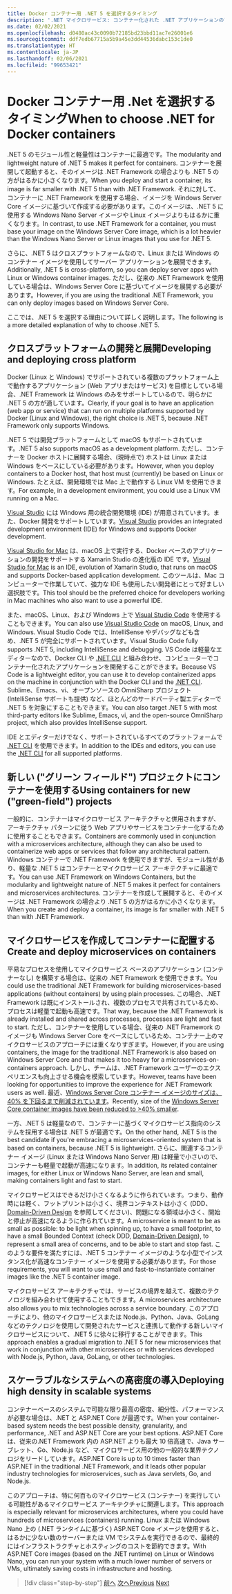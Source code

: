 ```yaml
---
title: Docker コンテナー用 .NET 5 を選択するタイミング
description: '.NET マイクロサービス: コンテナー化された .NET アプリケーションのアーキテクチャ | Docker コンテナー用 .Net を選択するタイミング'
ms.date: 02/02/2021
ms.openlocfilehash: d0480ac43c0090b72185bd23bbd11ac7e26001e6
ms.sourcegitcommit: ddf7edb67715a5b9a45e3dd44536dabc153c1de0
ms.translationtype: HT
ms.contentlocale: ja-JP
ms.lasthandoff: 02/06/2021
ms.locfileid: "99653421"
---
```

# <a name="when-to-choose-net-for-docker-containers"></a><span data-ttu-id="38c46-103">Docker コンテナー用 .Net を選択するタイミング</span><span class="sxs-lookup"><span data-stu-id="38c46-103">When to choose .NET for Docker containers</span></span>

<span data-ttu-id="38c46-104">.NET 5 のモジュール性と軽量性はコンテナーに最適です。</span><span class="sxs-lookup"><span data-stu-id="38c46-104">The modularity and lightweight nature of .NET 5 makes it perfect for containers.</span></span> <span data-ttu-id="38c46-105">コンテナーを展開して起動すると、そのイメージは .NET Framework の場合よりも .NET 5 の方がはるかに小さくなります。</span><span class="sxs-lookup"><span data-stu-id="38c46-105">When you deploy and start a container, its image is far smaller with .NET 5 than with .NET Framework.</span></span> <span data-ttu-id="38c46-106">それに対して、コンテナーに .NET Framework を使用する場合、イメージを Windows Server Core イメージに基づいて作成する必要があります。このイメージは、.NET 5 に使用する Windows Nano Server イメージや Linux イメージよりもはるかに重くなります。</span><span class="sxs-lookup"><span data-stu-id="38c46-106">In contrast, to use .NET Framework for a container, you must base your image on the Windows Server Core image, which is a lot heavier than the Windows Nano Server or Linux images that you use for .NET 5.</span></span>

<span data-ttu-id="38c46-107">さらに、.NET 5 はクロスプラットフォームなので、Linux または Windows のコンテナー イメージを使用してサーバー アプリケーションを展開できます。</span><span class="sxs-lookup"><span data-stu-id="38c46-107">Additionally, .NET 5 is cross-platform, so you can deploy server apps with Linux or Windows container images.</span></span> <span data-ttu-id="38c46-108">ただし、従来の .NET Framework を使用している場合は、Windows Server Core に基づいてイメージを展開する必要があります。</span><span class="sxs-lookup"><span data-stu-id="38c46-108">However, if you are using the traditional .NET Framework, you can only deploy images based on Windows Server Core.</span></span>

<span data-ttu-id="38c46-109">ここでは、.NET 5 を選択する理由について詳しく説明します。</span><span class="sxs-lookup"><span data-stu-id="38c46-109">The following is a more detailed explanation of why to choose .NET 5.</span></span>

## <a name="developing-and-deploying-cross-platform"></a><span data-ttu-id="38c46-110">クロスプラットフォームの開発と展開</span><span class="sxs-lookup"><span data-stu-id="38c46-110">Developing and deploying cross platform</span></span>

<span data-ttu-id="38c46-111">Docker (Linux と Windows) でサポートされている複数のプラットフォーム上で動作するアプリケーション (Web アプリまたはサービス) を目標としている場合、.NET Framework は Windows のみをサポートしているので、明らかに .NET 5 の方が適しています。</span><span class="sxs-lookup"><span data-stu-id="38c46-111">Clearly, if your goal is to have an application (web app or service) that can run on multiple platforms supported by Docker (Linux and Windows), the right choice is .NET 5, because .NET Framework only supports Windows.</span></span>

<span data-ttu-id="38c46-112">.NET 5 では開発プラットフォームとして macOS もサポートされています。</span><span class="sxs-lookup"><span data-stu-id="38c46-112">.NET 5 also supports macOS as a development platform.</span></span> <span data-ttu-id="38c46-113">ただし、コンテナーを Docker ホストに展開する場合、(現時点で) ホストは Linux または Windows をベースにしている必要があります。</span><span class="sxs-lookup"><span data-stu-id="38c46-113">However, when you deploy containers to a Docker host, that host must (currently) be based on Linux or Windows.</span></span> <span data-ttu-id="38c46-114">たとえば、開発環境では Mac 上で動作する Linux VM を使用できます。</span><span class="sxs-lookup"><span data-stu-id="38c46-114">For example, in a development environment, you could use a Linux VM running on a Mac.</span></span>

<span data-ttu-id="38c46-115">[Visual Studio](https://www.visualstudio.com/vs/) には Windows 用の統合開発環境 (IDE) が用意されています。また、Docker 開発をサポートしています。</span><span class="sxs-lookup"><span data-stu-id="38c46-115">[Visual Studio](https://www.visualstudio.com/vs/) provides an integrated development environment (IDE) for Windows and supports Docker development.</span></span>

<span data-ttu-id="38c46-116">[Visual Studio for Mac](https://www.visualstudio.com/vs/visual-studio-mac/) は、macOS 上で実行する、Docker ベースのアプリケーションの開発をサポートする Xamarin Studio の進化版の IDE です。</span><span class="sxs-lookup"><span data-stu-id="38c46-116">[Visual Studio for Mac](https://www.visualstudio.com/vs/visual-studio-mac/) is an IDE, evolution of Xamarin Studio, that runs on macOS and supports Docker-based application development.</span></span> <span data-ttu-id="38c46-117">このツールは、Mac コンピューターで作業していて、強力な IDE も使用したい開発者にとって好ましい選択肢です。</span><span class="sxs-lookup"><span data-stu-id="38c46-117">This tool should be the preferred choice for developers working in Mac machines who also want to use a powerful IDE.</span></span>

<span data-ttu-id="38c46-118">また、macOS、Linux、および Windows 上で [Visual Studio Code](https://code.visualstudio.com/) を使用することもできます。</span><span class="sxs-lookup"><span data-stu-id="38c46-118">You can also use [Visual Studio Code](https://code.visualstudio.com/) on macOS, Linux, and Windows.</span></span> <span data-ttu-id="38c46-119">Visual Studio Code では、IntelliSense やデバッグなども含め、.NET 5 が完全にサポートされています。</span><span class="sxs-lookup"><span data-stu-id="38c46-119">Visual Studio Code fully supports .NET 5, including IntelliSense and debugging.</span></span> <span data-ttu-id="38c46-120">VS Code は軽量なエディターなので、Docker CLI や [.NET CLI](../../../core/tools/index.md) と組み合わせ、コンピューターでコンテナー化されたアプリケーションを開発することができます。</span><span class="sxs-lookup"><span data-stu-id="38c46-120">Because VS Code is a lightweight editor, you can use it to develop containerized apps on the machine in conjunction with the Docker CLI and the [.NET CLI](../../../core/tools/index.md).</span></span> <span data-ttu-id="38c46-121">Sublime、Emacs、vi、オープンソースの OmniSharp プロジェクト (IntelliSense サポートも提供) など、ほとんどのサードパーティ製エディターで .NET 5 を対象にすることもできます。</span><span class="sxs-lookup"><span data-stu-id="38c46-121">You can also target .NET 5 with most third-party editors like Sublime, Emacs, vi, and the open-source OmniSharp project, which also provides IntelliSense support.</span></span>

<span data-ttu-id="38c46-122">IDE とエディターだけでなく、サポートされているすべてのプラットフォームで [.NET CLI](../../../core/tools/index.md) を使用できます。</span><span class="sxs-lookup"><span data-stu-id="38c46-122">In addition to the IDEs and editors, you can use the [.NET CLI](../../../core/tools/index.md) for all supported platforms.</span></span>

## <a name="using-containers-for-new-green-field-projects"></a><span data-ttu-id="38c46-123">新しい ("グリーン フィールド") プロジェクトにコンテナーを使用する</span><span class="sxs-lookup"><span data-stu-id="38c46-123">Using containers for new ("green-field") projects</span></span>

<span data-ttu-id="38c46-124">一般的に、コンテナーはマイクロサービス アーキテクチャと併用されますが、アーキテクチャ パターンに従う Web アプリやサービスをコンテナー化するために使用することもできます。</span><span class="sxs-lookup"><span data-stu-id="38c46-124">Containers are commonly used in conjunction with a microservices architecture, although they can also be used to containerize web apps or services that follow any architectural pattern.</span></span> <span data-ttu-id="38c46-125">Windows コンテナーで .NET Framework を使用できますが、モジュール性があり、軽量な .NET 5 はコンテナーとマイクロサービス アーキテクチャに最適です。</span><span class="sxs-lookup"><span data-stu-id="38c46-125">You can use .NET Framework on Windows Containers, but the modularity and lightweight nature of .NET 5 makes it perfect for containers and microservices architectures.</span></span> <span data-ttu-id="38c46-126">コンテナーを作成して展開すると、そのイメージは .NET Framework の場合より .NET 5 の方がはるかに小さくなります。</span><span class="sxs-lookup"><span data-stu-id="38c46-126">When you create and deploy a container, its image is far smaller with .NET 5 than with .NET Framework.</span></span>

## <a name="create-and-deploy-microservices-on-containers"></a><span data-ttu-id="38c46-127">マイクロサービスを作成してコンテナーに配置する</span><span class="sxs-lookup"><span data-stu-id="38c46-127">Create and deploy microservices on containers</span></span>

<span data-ttu-id="38c46-128">平易なプロセスを使用してマイクロサービス ベースのアプリケーション (コンテナーなし) を構築する場合は、従来の .NET Framework を使用できます。</span><span class="sxs-lookup"><span data-stu-id="38c46-128">You could use the traditional .NET Framework for building microservices-based applications (without containers) by using plain processes.</span></span> <span data-ttu-id="38c46-129">この場合、.NET Framework は既にインストールされ、複数のプロセスで共有されているため、プロセスは軽量で起動も高速です。</span><span class="sxs-lookup"><span data-stu-id="38c46-129">That way, because the .NET Framework is already installed and shared across processes, processes are light and fast to start.</span></span> <span data-ttu-id="38c46-130">ただし、コンテナーを使用している場合、従来の .NET Framework のイメージも Windows Server Core をベースにしているため、コンテナー上のマイクロサービスのアプローチには重くなりすぎます。</span><span class="sxs-lookup"><span data-stu-id="38c46-130">However, if you are using containers, the image for the traditional .NET Framework is also based on Windows Server Core and that makes it too heavy for a microservices-on-containers approach.</span></span> <span data-ttu-id="38c46-131">しかし、チームは、.NET Framework ユーザーのエクスペリエンスも向上させる機会を模索しています。</span><span class="sxs-lookup"><span data-stu-id="38c46-131">However, teams have been looking for opportunities to improve the experience for .NET Framework users as well.</span></span> <span data-ttu-id="38c46-132">最近、[Windows Server Core コンテナー イメージのサイズは、40% を下回るまで削減されています](https://devblogs.microsoft.com/dotnet/we-made-windows-server-core-container-images-40-smaller)。</span><span class="sxs-lookup"><span data-stu-id="38c46-132">Recently, size of the [Windows Server Core container images have been reduced to >40% smaller](https://devblogs.microsoft.com/dotnet/we-made-windows-server-core-container-images-40-smaller).</span></span>

<span data-ttu-id="38c46-133">一方、.NET 5 は軽量なので、コンテナーに基づくマイクロサービス指向のシステムを採用する場合は .NET 5 が最適です。</span><span class="sxs-lookup"><span data-stu-id="38c46-133">On the other hand, .NET 5 is the best candidate if you're embracing a microservices-oriented system that is based on containers, because .NET 5 is lightweight.</span></span> <span data-ttu-id="38c46-134">さらに、関連するコンテナー イメージ (Linux または Windows Nano Server 用) は軽量で小さいので、コンテナーも軽量で起動が高速になります。</span><span class="sxs-lookup"><span data-stu-id="38c46-134">In addition, its related container images, for either Linux or Windows Nano Server, are lean and small, making containers light and fast to start.</span></span>

<span data-ttu-id="38c46-135">マイクロサービスはできるだけ小さくなるように作られています。つまり、動作時には軽く、フットプリントは小さく、境界コンテキストは小さく (DDD、[Domain-Driven Design](https://en.wikipedia.org/wiki/Domain-driven_design) を参照してください)、問題になる領域は小さく、開始と停止が高速になるように作られています。</span><span class="sxs-lookup"><span data-stu-id="38c46-135">A microservice is meant to be as small as possible: to be light when spinning up, to have a small footprint, to have a small Bounded Context (check DDD, [Domain-Driven Design](https://en.wikipedia.org/wiki/Domain-driven_design)), to represent a small area of concerns, and to be able to start and stop fast.</span></span> <span data-ttu-id="38c46-136">このような要件を満たすには、.NET 5 コンテナー イメージのような小型でインスタンス化が高速なコンテナー イメージを使用する必要があります。</span><span class="sxs-lookup"><span data-stu-id="38c46-136">For those requirements, you will want to use small and fast-to-instantiate container images like the .NET 5 container image.</span></span>

<span data-ttu-id="38c46-137">マイクロサービス アーキテクチャでは、サービスの境界を越えて、複数のテクノロジを組み合わせて使用することもできます。</span><span class="sxs-lookup"><span data-stu-id="38c46-137">A microservices architecture also allows you to mix technologies across a service boundary.</span></span> <span data-ttu-id="38c46-138">このアプローチにより、他のマイクロサービスまたは Node.js、Python、Java、GoLang などのテクノロジを使用して開発されたサービスと連携して動作する新しいマイクロサービスについて、.NET 5 に徐々に移行することができます。</span><span class="sxs-lookup"><span data-stu-id="38c46-138">This approach enables a gradual migration to .NET 5 for new microservices that work in conjunction with other microservices or with services developed with Node.js, Python, Java, GoLang, or other technologies.</span></span>

## <a name="deploying-high-density-in-scalable-systems"></a><span data-ttu-id="38c46-139">スケーラブルなシステムへの高密度の導入</span><span class="sxs-lookup"><span data-stu-id="38c46-139">Deploying high density in scalable systems</span></span>

<span data-ttu-id="38c46-140">コンテナーベースのシステムで可能な限り最高の密度、細分性、パフォーマンスが必要な場合は、.NET と ASP.NET Core が最適です。</span><span class="sxs-lookup"><span data-stu-id="38c46-140">When your container-based system needs the best possible density, granularity, and performance, .NET and ASP.NET Core are your best options.</span></span> <span data-ttu-id="38c46-141">ASP.NET Core は、従来の.NET Framework 内の ASP.NET よりも最大 10 倍高速で、Java サーブレット、Go、Node.js など、マイクロサービス用の他の一般的な業界テクノロジをリードしています。</span><span class="sxs-lookup"><span data-stu-id="38c46-141">ASP.NET Core is up to 10 times faster than ASP.NET in the traditional .NET Framework, and it leads other popular industry technologies for microservices, such as Java servlets, Go, and Node.js.</span></span>

<span data-ttu-id="38c46-142">このアプローチは、特に何百ものマイクロサービス (コンテナー) を実行している可能性があるマイクロサービス アーキテクチャに関連します。</span><span class="sxs-lookup"><span data-stu-id="38c46-142">This approach is especially relevant for microservices architectures, where you could have hundreds of microservices (containers) running.</span></span> <span data-ttu-id="38c46-143">Linux または Windows Nano 上の (.NET ランタイムに基づく) ASP.NET Core イメージを使用すると、はるかに少ない数のサーバーまたは VM でシステムを実行できるので、最終的にはインフラストラクチャとホスティングのコストを節約できます。</span><span class="sxs-lookup"><span data-stu-id="38c46-143">With ASP.NET Core images (based on the .NET runtime) on Linux or Windows Nano, you can run your system with a much lower number of servers or VMs, ultimately saving costs in infrastructure and hosting.</span></span>

>[!div class="step-by-step"]
><span data-ttu-id="38c46-144">[前へ](general-guidance.md)
>[次へ](net-framework-container-scenarios.md)</span><span class="sxs-lookup"><span data-stu-id="38c46-144">[Previous](general-guidance.md)
[Next](net-framework-container-scenarios.md)</span></span>
